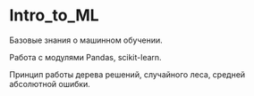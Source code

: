 # Intro_to_ML
Базовые знания о машинном обучении.

Работа с модулями Pandas, scikit-learn.

Принцип работы дерева решений, случайного леса, средней абсолютной ошибки.
